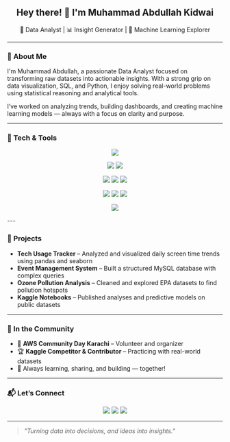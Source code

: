<h2 align="center">Hey there! 👋 I'm Muhammad Abdullah Kidwai</h2>
<p align="center">
  🚀 Data Analyst | 📊 Insight Generator | 🤖 Machine Learning Explorer  
</p>

---

### 📌 About Me

I'm Muhammad Abdullah, a passionate Data Analyst focused on transforming raw datasets into actionable insights. With a strong grip on data visualization, SQL, and Python, I enjoy solving real-world problems using statistical reasoning and analytical tools.

I’ve worked on analyzing trends, building dashboards, and creating machine learning models — always with a focus on clarity and purpose.

---

### 🧠 Tech & Tools

<p align="center"> <img src="https://img.shields.io/badge/NumPy-013243?style=for-the-badge&logo=numpy&logoColor=white"/> </p> <p align="center"> <img src="https://img.shields.io/badge/Pandas-150458?style=for-the-badge&logo=pandas&logoColor=white"/> <img src="https://img.shields.io/badge/Matplotlib-11557c?style=for-the-badge&logo=matplotlib&logoColor=white"/> </p> <p align="center"> <img src="https://img.shields.io/badge/Seaborn-0E4C92?style=for-the-badge&logoColor=white"/> <img src="https://img.shields.io/badge/MySQL-00758F?style=for-the-badge&logo=mysql&logoColor=white"/> <img src="https://img.shields.io/badge/Oracle-F80000?style=for-the-badge&logo=oracle&logoColor=white"/> </p> <p align="center"> <img src="https://img.shields.io/badge/Jupyter-F37626?style=for-the-badge&logo=jupyter&logoColor=white"/> <img src="https://img.shields.io/badge/PowerPoint-B7472A?style=for-the-badge&logo=microsoft-powerpoint&logoColor=white"/> <img src="https://img.shields.io/badge/C++-00599C?style=for-the-badge&logo=c%2B%2B&logoColor=white"/> </p> <p align="center"> <img src="https://img.shields.io/badge/Exploratory%20Data%20Analysis-4CAF50?style=for-the-badge&logoColor=white"/> </p>
---

### 📂 Projects

- **Tech Usage Tracker** – Analyzed and visualized daily screen time trends using pandas and seaborn  
- **Event Management System** – Built a structured MySQL database with complex queries  
- **Ozone Pollution Analysis** – Cleaned and explored EPA datasets to find pollution hotspots  
- **Kaggle Notebooks** – Published analyses and predictive models on public datasets  

---

### 🌱 In the Community

- 👥 **AWS Community Day Karachi** – Volunteer and organizer  
- 🏆 **Kaggle Competitor & Contributor** – Practicing with real-world datasets  
- 📢 Always learning, sharing, and building — together!

---

### 📬 Let’s Connect

<p align="center">
  <a href="mailto:abdullahkidwai45@gmail.com"><img src="https://img.shields.io/badge/Gmail-D14836?style=for-the-badge&logo=gmail&logoColor=white"/></a>
  <a href="https://www.linkedin.com/in/muhammad-abdullah-kidwai-8977462a4"><img src="https://img.shields.io/badge/LinkedIn-0077B5?style=for-the-badge&logo=linkedin&logoColor=white"/></a>
  <a href="https://github.com/MuhammadAbdullahKidwai2005"><img src="https://img.shields.io/badge/GitHub-181717?style=for-the-badge&logo=github&logoColor=white"/></a>
</p>

---

> _"Turning data into decisions, and ideas into insights."_  
